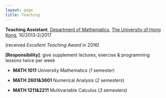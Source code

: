 ```yaml
---
layout: page
title: Teaching
---
```


**Teaching Assistant**, [Department of Mathematics](https://hkumath.hku.hk/web/index.php), [The University of Hong Kong](https://www.hku.hk/), 10/2013-2/2017

 (received *Excellent Teaching Award* in 2016)

**\[Responsibility\]**: give supplement lectures, exercise & programming lessons twice per week

- **MATH 1011** University Mathematics \(*1* semester\) 

- **MATH 2601&3601** Numerical Analysis \(*2* semesters\) 

- **MATH 1211&2211** Multivariable Calculus \(*3* semesters\) 

